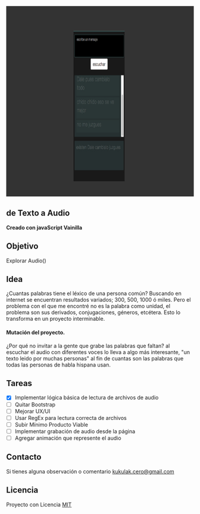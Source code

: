 <img src="https://raw.githubusercontent.com/kukulak/textoAudio/main/img/pantallazoTextoAudio.jpg" alt="TextoAudio" width="838" height="512" >


## de Texto a Audio
**Creado con javaScript Vainilla**

## Objetivo

Explorar Audio()


## Idea

 ¿Cuantas palabras tiene el léxico de una persona común?
 Buscando en internet se encuentran resultados variados; 300, 500, 1000 ó miles.
 Pero el problema con el que me encontré no es la palabra como unidad, el problema son sus derivados, conjugaciones, géneros, etcétera.
 Esto lo transforma en un proyecto interminable.

#### Mutación del proyecto.

¿Por qué no invitar a la gente que grabe las palabras que faltan?
al escuchar el audio con diferentes voces lo lleva a algo más interesante,
"un texto leido por muchas personas" al fin de cuantas son las palabras que todas las personas de habla hispana usan.


## Tareas

- [x] Implementar lógica básica de lectura de archivos de audio
- [ ] Quitar Bootstrap
- [ ] Mejorar UX/UI
- [ ] Usar RegEx para lectura correcta de archivos
- [ ] Subir Mínimo Producto Viable
- [ ] Implementar grabación de audio desde la página
- [ ] Agregar animación que represente el audio

## Contacto

Si tienes alguna observación o comentario <kukulak.cero@gmail.com>


## Licencia

Proyecto con Licencia [MIT](http://www.opensource.org/licenses/mit-license.php) 

